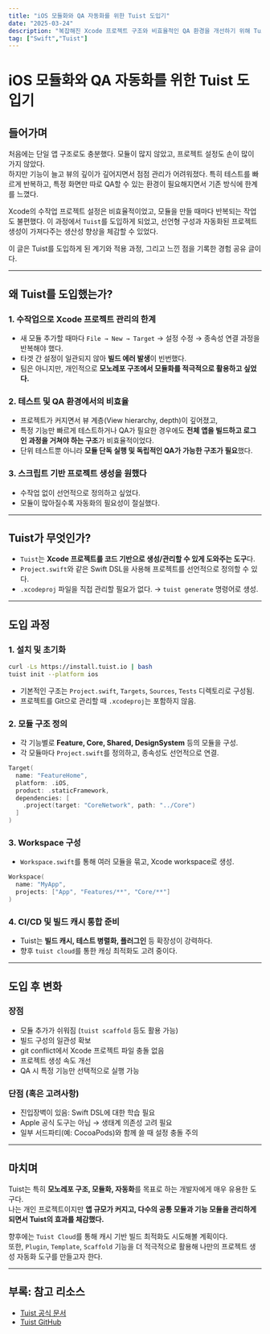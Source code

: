 ```yaml
---
title: "iOS 모듈화와 QA 자동화를 위한 Tuist 도입기"
date: "2025-03-24"
description: "복잡해진 Xcode 프로젝트 구조와 비효율적인 QA 환경을 개선하기 위해 Tuist를 도입했습니다. 선언형 프로젝트 구성, 모듈화 전략, 테스트 환경 분리까지의 실전 적용 사례를 정리했습니다"
tag: ["Swift","Tuist"]
---
```


# iOS 모듈화와 QA 자동화를 위한 Tuist 도입기

## 들어가며

처음에는 단일 앱 구조로도 충분했다. 모듈이 많지 않았고, 프로젝트 설정도 손이 많이 가지 않았다.  
하지만 기능이 늘고 뷰의 깊이가 깊어지면서 점점 관리가 어려워졌다. 특히 테스트를 빠르게 반복하고, 특정 화면만 따로 QA할 수 있는 환경이 필요해지면서 기존 방식에 한계를 느꼈다.

Xcode의 수작업 프로젝트 설정은 비효율적이었고, 모듈을 만들 때마다 반복되는 작업도 불편했다. 이 과정에서 `Tuist`를 도입하게 되었고, 선언형 구성과 자동화된 프로젝트 생성이 가져다주는 생산성 향상을 체감할 수 있었다.

이 글은 Tuist를 도입하게 된 계기와 적용 과정, 그리고 느낀 점을 기록한 경험 공유 글이다.


---

## 왜 Tuist를 도입했는가?

### 1. 수작업으로 Xcode 프로젝트 관리의 한계
- 새 모듈 추가할 때마다 `File → New → Target` → 설정 수정 → 종속성 연결 과정을 반복해야 했다.
- 타겟 간 설정이 일관되지 않아 **빌드 에러 발생**이 빈번했다.
- 팀은 아니지만, 개인적으로 **모노레포 구조에서 모듈화를 적극적으로 활용하고 싶었다.**

### 2. 테스트 및 QA 환경에서의 비효율
- 프로젝트가 커지면서 뷰 계층(View hierarchy, depth)이 깊어졌고,
- 특정 기능만 빠르게 테스트하거나 QA가 필요한 경우에도 **전체 앱을 빌드하고 로그인 과정을 거쳐야 하는 구조**가 비효율적이었다.
- 단위 테스트뿐 아니라 **모듈 단독 실행 및 독립적인 QA가 가능한 구조가 필요**했다.

### 3. 스크립트 기반 프로젝트 생성을 원했다
- 수작업 없이 선언적으로 정의하고 싶었다.
- 모듈이 많아질수록 자동화의 필요성이 절실했다.

---

## Tuist가 무엇인가?

- `Tuist`는 **Xcode 프로젝트를 코드 기반으로 생성/관리할 수 있게 도와주는 도구**다.
- `Project.swift`와 같은 Swift DSL을 사용해 프로젝트를 선언적으로 정의할 수 있다.
- `.xcodeproj` 파일을 직접 관리할 필요가 없다. → `tuist generate` 명령어로 생성.

---

## 도입 과정

### 1. 설치 및 초기화

```bash
curl -Ls https://install.tuist.io | bash
tuist init --platform ios
```

- 기본적인 구조는 `Project.swift`, `Targets`, `Sources`, `Tests` 디렉토리로 구성됨.
- 프로젝트를 Git으로 관리할 때 `.xcodeproj`는 포함하지 않음.

### 2. 모듈 구조 정의

- 각 기능별로 **Feature, Core, Shared, DesignSystem** 등의 모듈을 구성.
- 각 모듈마다 `Project.swift`를 정의하고, 종속성도 선언적으로 연결.

```swift
Target(
  name: "FeatureHome",
  platform: .iOS,
  product: .staticFramework,
  dependencies: [
    .project(target: "CoreNetwork", path: "../Core")
  ]
)
```

### 3. Workspace 구성

- `Workspace.swift`를 통해 여러 모듈을 묶고, Xcode workspace로 생성.

```swift
Workspace(
  name: "MyApp",
  projects: ["App", "Features/**", "Core/**"]
)
```

### 4. CI/CD 및 빌드 캐시 통합 준비

- Tuist는 **빌드 캐시, 테스트 병렬화, 플러그인** 등 확장성이 강력하다.
- 향후 `tuist cloud`를 통한 캐싱 최적화도 고려 중이다.

---

## 도입 후 변화

### 장점
- 모듈 추가가 쉬워짐 (`tuist scaffold` 등도 활용 가능)
- 빌드 구성의 일관성 확보
- git conflict에서 Xcode 프로젝트 파일 충돌 없음
- 프로젝트 생성 속도 개선
- QA 시 특정 기능만 선택적으로 실행 가능

### 단점 (혹은 고려사항)
- 진입장벽이 있음: Swift DSL에 대한 학습 필요
- Apple 공식 도구는 아님 → 생태계 의존성 고려 필요
- 일부 서드파티(예: CocoaPods)와 함께 쓸 때 설정 충돌 주의

---

## 마치며

Tuist는 특히 **모노레포 구조, 모듈화, 자동화**를 목표로 하는 개발자에게 매우 유용한 도구다.  
나는 개인 프로젝트이지만 **앱 규모가 커지고, 다수의 공통 모듈과 기능 모듈을 관리하게 되면서 Tuist의 효과를 체감했다.**

향후에는 `Tuist Cloud`를 통해 캐시 기반 빌드 최적화도 시도해볼 계획이다.  
또한, `Plugin`, `Template`, `Scaffold` 기능을 더 적극적으로 활용해 나만의 프로젝트 생성 자동화 도구를 만들고자 한다.

---

## 부록: 참고 리소스
- [Tuist 공식 문서](https://tuist.io/)
- [Tuist GitHub](https://github.com/tuist/tuist)
